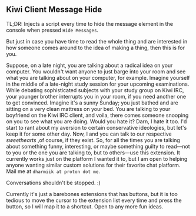 ## Kiwi Client Message Hide


TL;DR: Injects a script every time to hide the message element in the console when pressed ```Hide Messages```.

But just in case you have time to read the whole thing and are interested in how someone comes around to the idea of making a thing, then this is for you. 

Suppose, on a late night, you are talking about a radical idea on your computer. You wouldn't want anyone to just barge into your room and see what you are talking about on your computer, for example. Imagine yourself in the middle of a late-night study session for your upcoming examinations. While debating sophisticated subjects with your study group on Kiwi IRC, your younger brother interrupts you in your room, if you need another one to get convinced. Imagine it's a sunny Sunday; you just bathed and are sitting on a very clean mattress on your bed. You are talking to your boyfriend on the Kiwi IRC client, and voila, there comes someone snooping on you to see what you are doing. Would you hate it? Darn, I hate it too.  I'd start to rant about my aversion to certain conservative ideologies, but let's keep it for some other day. Now, I and you can talk to our respective  _*sweethearts*_ ,of course, if they exist. So, for all the times you are talking about something funny, interesting, or maybe something guilty to read—not to you or the one you are talking to, but to others—use this extension. It currently works just on the platform I wanted it to, but I am open to helping anyone wanting similar custom solutions for their favorite chat platform. Mail me at ```dharmiik at proton dot me```.

Conversations shouldn't be stopped. :)

Currently it's just a barebones extensions that has buttons, but it is too tedious to move the cursor to the extension list every time and press the button, so I will map it to a shortcut. Open to any more fun ideas.